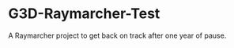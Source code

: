 G3D-Raymarcher-Test
===================

A Raymarcher project to get back on track after one year of pause.
